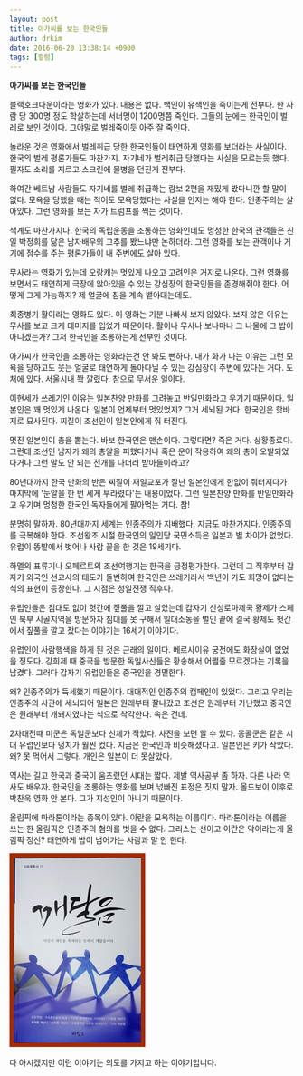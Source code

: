 ```yaml
---
layout: post
title: 아가씨를 보는 한국인들
author: drkim
date: 2016-06-20 13:38:14 +0900
tags: [컬럼]
---
```

**아가씨를 보는 한국인들** 

  


블랙호크다운이라는 영화가 있다. 내용은 없다. 백인이 유색인을 죽이는게 전부다. 한 사람 당 300명 정도 학살하는데 서너명이 1200명쯤 죽인다. 그들의 눈에는 한국인이 벌레로 보인 것이다. 그야말로 벌레죽이듯 아주 잘 죽인다. 

  


놀라운 것은 영화에서 벌레취급 당한 한국인들이 태연하게 영화를 보더라는 사실이다. 한국의 벌레 평론가들도 마찬가지. 자기네가 벌레취급 당했다는 사실을 모르는듯 했다. 필자도 소리를 지르고 스크린에 물병을 던진게 전부다. 

  


하여간 베트남 사람들도 자기네를 벌레 취급하는 람보 2편을 재밌게 봤다니깐 할 말이 없다. 모욕을 당했을 때는 적어도 모욕당했다는 사실을 인지는 해야 한다. 인종주의는 살아있다. 그런 영화를 보는 자가 트럼프를 찍는 것이다. 

  


색계도 마찬가지다. 한국의 독립운동을 조롱하는 영화인데도 멍청한 한국의 관객들은 친일 박정희를 닮은 남자배우의 고추를 봤느냐만 논하더라. 그런 영화를 보는 관객이나 거기에 점수를 주는 평론가들이 내 주변에도 살아 있다. 

  


무사라는 영화가 있는데 오랑캐는 멋있게 나오고 고려인은 거지로 나온다. 그런 영화를 보면서도 태연하게 극장에 앉아있을 수 있는 강심장의 한국인들을 존경해줘야 한다. 어떻게 그게 가능하지? 제 얼굴에 침을 계속 뱉아대는데도. 

  


최종병기 활이라는 영화도 있다. 이 영화는 기분 나빠서 보지 않았다. 보지 않은 이유는 무사를 보고 크게 데미지를 입었기 때문이다. 활이나 무사나 보나마나 그 나물에 그 밥이 아니겠는가? 그저 한국인을 조롱하는게 전부인 것이다. 

  


아가씨가 한국인을 조롱하는 영화라는건 안 봐도 뻔하다. 내가 화가 나는 이유는 그런 모욕을 당하고도 웃는 얼굴로 태연하게 돌아다닐 수 있는 강심장이 주변에 있다는 거다. 도처에 있다. 서울시내 쫙 깔렸다. 참으로 무서운 일이다. 

  


이현세가 쓰레기인 이유는 일본찬양 만화를 그려놓고 반일만화라고 우기기 때문이다. 일본인은 꽤 멋있게 나온다. 일본이 언제부터 멋있었지? 그거 세뇌된 거다. 한국인은 핫바지로 묘사된다. 찌질이 조선인이 일본인에게 줘 터진다. 

  


멋진 일본인이 총을 뽑는다. 바보 한국인은 맨손이다. 그렇다면? 죽은 거다. 상황종료다. 그런데 조선인 남자가 왜의 총알을 피했다거나 혹은 운이 작용하여 왜의 총이 오발되었다거나 그런 말도 안 되는 전개를 나더러 받아들이라고? 

  


80년대까지 한국 만화의 반은 찌질이 재일교포가 잘난 일본인에게 한없이 줘터지다가 마지막에 '눈알을 한 번 세게 부라렸다'는 내용이었다. 그런 일본찬양 만화를 반일만화라고 우기며 멍청한 한국인 독자들에게 팔아먹는 거다. 참! 

  


분명히 말하자. 80년대까지 세계는 인종주의가 지배했다. 지금도 마찬가지다. 인종주의를 극복해야 한다. 조선왕조 시절 한국인의 일인당 국민소득은 일본과 별 차이가 없었다. 유럽이 똥밭에서 벗어나 사람 꼴을 한 것은 19세기다. 

  


하멜의 표류기나 오페르트의 조선여행기는 한국을 긍정평가한다. 그런데 그 직후부터 갑자기 외국인 선교사의 태도가 돌변하여 한국인은 쓰레기라서 백년이 가도 희망이 없다는 식의 표현이 등장한다. 그 시점은 청일전쟁 직후다. 

  


유럽인들은 침대도 없이 헛간에 짚풀을 깔고 살았는데 갑자기 신성로마제국 황제가 스페인 북부 시골지역을 방문하자 침대를 못 구해서 일대소동을 벌인 끝에 결국 황제도 헛간에서 짚풀을 깔고 잤다는 이야기는 16세기 이야기다. 

  


유럽인이 사람행색을 하게 된 것은 근래의 일이다. 베르사이유 궁전에도 화장실이 없었을 정도다. 강희제 때 중국을 방문한 독일사신들은 황송해서 어쩔줄 모르겠다는 기록을 남겼다. 그러다 갑자기 유럽인들은 중국인을 경멸한다. 

  


왜? 인종주의가 득세했기 때문이다. 대대적인 인종주의 캠페인이 있었다. 그리고 우리는 인종주의 사관에 세뇌되어 일본은 원래부터 잘나갔고 조선은 원래부터 가난했고 중국인은 원래부터 개돼지였다는 식으로 착각한다. 속은 건데. 

  


2차대전때 미군은 독일군보다 신체가 작았다. 사진을 보면 알 수 있다. 몽골군은 같은 시대 유럽인보다 덩치가 훨씬 컸다. 지금은 한국인과 비슷해졌다고. 일본인은 키가 작았다. 왜? 못 먹어서 그렇다. 개인은 일본이 더 못살았다. 

  


역사는 길고 한국과 중국이 움츠렸던 시대는 짧다. 제발 역사공부 좀 하자. 다른 나라 역사도 배우자. 한국인을 조롱하는 영화를 보며 넋빠진 표정은 짓지 말자. 올드보이 이후로 박찬욱 영화 안 본다. 그가 지성인이 아니기 때문이다. 

  


올림픽에 마라톤이라는 종목이 있다. 이란을 모욕하는 이름이다. 마라톤이라는 이름을 쓰는 한 올림픽은 인종주의 혐의를 벗을 수 없다. 그리스는 선이고 이란은 악이라는게 올림픽 정신? 태연하게 밥이 넘어가는 사람과 말 안 한다. 

  


  



![](/files/attach/images/199/186/721/aDSC01523.JPG)   


  


다 아시겠지만 이런 이야기는 의도를 가지고 하는 이야기입니다.